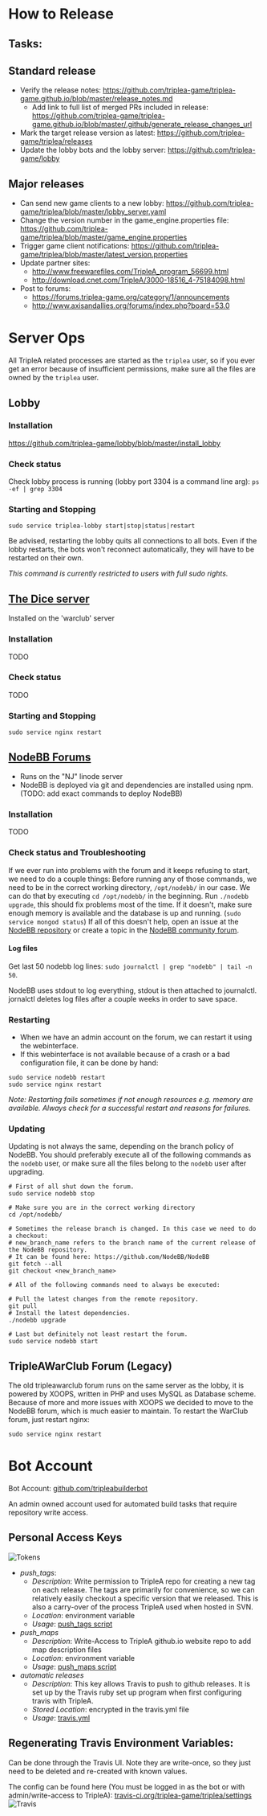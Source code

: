 # How to Release
## Tasks:

## Standard release
- Verify the release notes: https://github.com/triplea-game/triplea-game.github.io/blob/master/release_notes.md
   - Add link to full list of merged PRs included in release: https://github.com/triplea-game/triplea-game.github.io/blob/master/.github/generate_release_changes_url
- Mark the target release version as latest: https://github.com/triplea-game/triplea/releases
- Update the lobby bots and the lobby server: https://github.com/triplea-game/lobby

## Major releases
- Can send new game clients to a new lobby: https://github.com/triplea-game/triplea/blob/master/lobby_server.yaml
- Change the version number in the game_engine.properties file: https://github.com/triplea-game/triplea/blob/master/game_engine.properties
- Trigger game client notifications: https://github.com/triplea-game/triplea/blob/master/latest_version.properties
- Update partner sites:  
  - http://www.freewarefiles.com/TripleA_program_56699.html  
  - http://download.cnet.com/TripleA/3000-18516_4-75184098.html  
- Post to forums:
  - https://forums.triplea-game.org/category/1/announcements
  - http://www.axisandallies.org/forums/index.php?board=53.0





# Server Ops

All TripleA related processes are started as the `triplea` user, so if you ever get an error because of insufficient permissions, make sure all the files are owned by the `triplea` user.


## Lobby

### Installation
https://github.com/triplea-game/lobby/blob/master/install_lobby

### Check status

Check lobby process is running (lobby port 3304 is a command line arg):
`ps -ef | grep 3304`


### Starting and Stopping
```
sudo service triplea-lobby start|stop|status|restart
```
Be advised, restarting the lobby quits all connections to all bots.
Even if the lobby restarts, the bots won't reconnect automatically, they will have to be restarted on their own.

_This command is currently restricted to users with full sudo rights._

## [The Dice server](https://github.com/triplea-game/dice-server)

Installed on the 'warclub' server

### Installation
TODO

### Check status
TODO

### Starting and Stopping

```
sudo service nginx restart
```

## [NodeBB Forums](https://forums.triplea-game.org)
- Runs on the "NJ" linode server
- NodeBB is deployed via git and dependencies are installed using npm. (TODO: add exact commands to deploy NodeBB)

### Installation
TODO

### Check status and Troubleshooting
If we ever run into problems with the forum and it keeps refusing to start, we need to do a couple things:
Before running any of those commands, we need to be in the correct working directory, `/opt/nodebb/` in our case.
We can do that by executing `cd /opt/nodebb/` in the beginning.
Run `./nodebb upgrade`, this should fix problems most of the time.
If it doesn't, make sure enough memory is available and the database is up and running. (`sudo service mongod status`)
If all of this doesn't help, open an issue at the [NodeBB repository](https://github.com/NodeBB/NodeBB) or create a topic in the [NodeBB community forum](https://community.nodebb.org).

#### Log files
Get last 50 nodebb log lines:
`sudo journalctl | grep "nodebb" | tail -n 50`.

NodeBB uses stdout to log everything, stdout is then attached to journalctl.
jornalctl deletes log files after a couple weeks in order to save space.


### Restarting
- When we have an admin account on the forum, we can restart it using the webinterface.
- If this webinterface is not available because of a crash or a bad configuration file, it can be done by hand:

```
sudo service nodebb restart
sudo service nginx restart
```

_Note: Restarting fails sometimes if not enough resources e.g. memory are available. Always check for a successful restart and reasons for failures._

### Updating
Updating is not always the same, depending on the branch policy of NodeBB.
You should preferably execute all of the following commands as the `nodebb` user, or make sure all the files belong to the `nodebb` user after upgrading.
```
# First of all shut down the forum.
sudo service nodebb stop

# Make sure you are in the correct working directory
cd /opt/nodebb/

# Sometimes the release branch is changed. In this case we need to do a checkout:
# new_branch_name refers to the branch name of the current release of the NodeBB repository.
# It can be found here: https://github.com/NodeBB/NodeBB
git fetch --all
git checkout <new_branch_name>

# All of the following commands need to always be executed:

# Pull the latest changes from the remote repository.
git pull
# Install the latest dependencies.
./nodebb upgrade

# Last but definitely not least restart the forum.
sudo service nodebb start
```


## TripleAWarClub Forum (Legacy)
The old tripleawarclub forum runs on the same server as the lobby, it is powered by XOOPS, written in PHP and uses MySQL as Database scheme. Because of more and more issues with XOOPS we decided to move to the NodeBB forum, which is much easier to maintain. To restart the WarClub forum, just restart nginx:
```
sudo service nginx restart
```


# Bot Account

Bot Account: [github.com/tripleabuilderbot](https://github.com/tripleabuilderbot)

An admin owned account used for automated build tasks that require repository write access.

## Personal Access Keys

![Tokens](https://cloud.githubusercontent.com/assets/12397753/26811743/822517d6-4a28-11e7-8342-ef4826e834b9.png)

- *push_tags*: 
  - *Description*: Write permission to TripleA repo for creating a new tag on each release.
      The tags are primarily for convenience, so we can relatively easily checkout a specific
      version that we released. This is also a carry-over of the process TripleA used when
      hosted in SVN.
  - *Location*: environment variable
  - *Usage*: [push_tags script](https://github.com/triplea-game/triplea/blob/master/.travis/push_tag#L13)
- *push_maps*
  - *Description*: Write-Access to TripleA github.io website repo to add map description files
  - *Location*: environment variable
  - *Usage*: [push_maps script](https://github.com/triplea-game/triplea/blob/master/.travis/push_maps#L8)
- *automatic releases*
  - *Description*: This key allows Travis to push to github releases. It is set up by the
      Travis ruby set up program when first configuring travis with TripleA.
  - *Stored Location*: encrypted in the travis.yml file
  - *Usage*: [travis.yml](https://github.com/triplea-game/triplea/blob/master/.travis.yml#L32)


## Regenerating Travis Environment Variables:

Can be done through the Travis UI. Note they are write-once, so they just need to be deleted and re-created with known values.

The config can be found here (You must be logged in as the bot or with admin/write-access to TripleA): [travis-ci.org/triplea-game/triplea/settings](https://travis-ci.org/triplea-game/triplea/settings)
![Travis](https://cloud.githubusercontent.com/assets/12397753/26811735/6e69c5de-4a28-11e7-8996-49338f428349.png)
